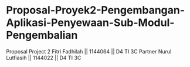 # Proposal-Proyek2-Pengembangan-Aplikasi-Penyewaan-Sub-Modul-Pengembalian

Proposal Project 2
Fitri Fadhilah || 1144064 || D4 TI 3C 
Partner
Nurul Lutfiasih || 1144022 || D4 TI 3C
